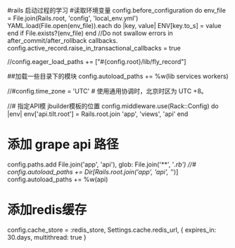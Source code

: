 #rails 启动过程的学习
#读取环境变量
config.before_configuration do
  env_file = File.join(Rails.root, 'config', 'local_env.yml')
  YAML.load(File.open(env_file)).each do |key, value|
    ENV[key.to_s] = value
  end if File.exists?(env_file)
end
//Do not swallow errors in after_commit/after_rollback callbacks.
config.active_record.raise_in_transactional_callbacks = true

//config.eager_load_paths += ["#{config.root}/lib/fly_record"]


##加载一些目录下的模块
config.autoload_paths += %w(lib services workers)

//#config.time_zone = 'UTC' # 使用通用协调时，北京时区为 UTC +8。

//# 指定API模 jbuilder模板的位置
config.middleware.use(Rack::Config) do |env|
  env['api.tilt.root'] = Rails.root.join 'app', 'views', 'api'
end

# 添加 grape api 路径
config.paths.add File.join('app', 'api'), glob: File.join('**', '*.rb')
//# config.autoload_paths += Dir[Rails.root.join('app', 'api', '*')]
config.autoload_paths += %w(api)

# 添加redis缓存
config.cache_store = :redis_store, Settings.cache.redis_url, { expires_in: 30.days, multithread: true }
